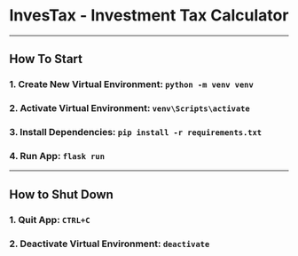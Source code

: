 # InvesTax - Investment Tax Calculator

---

## How To Start

### 1. Create New Virtual Environment: `python -m venv venv`

### 2. Activate Virtual Environment: `venv\Scripts\activate`

### 3. Install Dependencies: `pip install -r requirements.txt`

### 4. Run App: `flask run`

---

## How to Shut Down

### 1. Quit App: `CTRL+C`

### 2. Deactivate Virtual Environment: `deactivate`